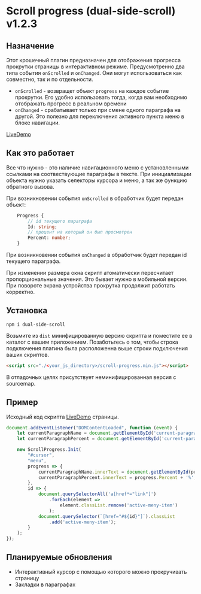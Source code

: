 # Scroll progress (dual-side-scroll) v1.2.3
## Назначение
Этот крошечный плагин предназначен для отображения прогресса прокрутки страницы в интерактивном режиме.
Предусмотренно два типа события `onScrolled` и `onChanged`. Они могут использоваться как совместно, так и по отдельности.

- `onScrolled` - возвращет объект `progress` на каждое событие прокрутки. Его удобно использовать тогда, когда вам необходимо отображать прогресс в реальном времени
- `onChanged` - срабатывает только при смене одного параграфа на другой. Это полезно для переключения активного пункта меню в блоке навигации.


[LiveDemo](https://eabrega.github.io/scrollspy)

## Как это работает
Все что нужно - это наличие навигационного меню с установленными ссылками на соотвествующие параграфы в тексте.
При инициализации объекта нужно указать селекторы курсора и меню, а так же функцию обратного вызова. 

При возникновении события `onScrolled` в обработчик будет передан объект:
```typescript
    Progress {
        // id текущего параграфа
        Id: string;
        // процент на который он был просмотрен
        Percent: number;
    }
```
При возникновении события `onChanged` в обработчик будет передан id текущего параграфа.

При изменении размера окна скрипт атоматически пересчитает пропорциональные значения. Это бывает нужно в мобильной версии. При повороте экрана устройства прокрутка продолжит работать корректно.


## Установка

```
npm i dual-side-scroll
```

Возьмите из `dist` минифицированную версию скрипта и поместите ее в каталог с вашим приложением. 
Позаботьтесь о том, чтобы строка подключения плагина была расположенна выше строки подключения ваших скриптов.

```html 
<script src="./<your_js_directory>/scroll-progress.min.js"></script>
```

В отладочных целях присутствует неминифицированная версия с sourcemap.

## Пример

Исходный код скрипта [LiveDemo](https://eabrega.github.io/scrollspy) страницы.
```javascript
document.addEventListener("DOMContentLoaded", function (event) {
    let currentParagraphName = document.getElementById('current-paragraph-name');
    let currentParagraphPercent = document.getElementById('current-paragraph-percent');

    new ScrollProgress.Init(
        "#cursor",
        "menu",
        progress => {
            currentParagraphName.innerText = document.getElementById(progress.Id).innerText;
            currentParagraphPercent.innerText = progress.Percent + '%';
        },
        id => {
            document.querySelectorAll('a[href*="link"]')
                .forEach(element => 
                    element.classList.remove('active-meny-item')
                );
            document.querySelector(`[href="#${id}"]`).classList
                .add('active-meny-item');
        }
    );
});
```

## Планируемые обновления

* Интерактивный курсор с помощью которого можно прокручивать страницу
* Закладки в параграфах
